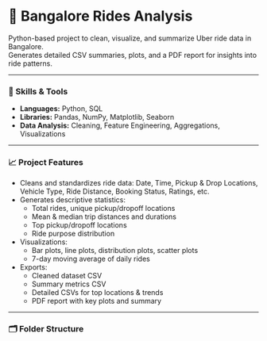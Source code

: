 # 🚖 Bangalore Rides Analysis

Python-based project to clean, visualize, and summarize Uber ride data in Bangalore.  
Generates detailed CSV summaries, plots, and a PDF report for insights into ride patterns.

---

### 🧠 Skills & Tools
- **Languages:** Python, SQL  
- **Libraries:** Pandas, NumPy, Matplotlib, Seaborn  
- **Data Analysis:** Cleaning, Feature Engineering, Aggregations, Visualizations  

---

### 📈 Project Features
- Cleans and standardizes ride data: Date, Time, Pickup & Drop Locations, Vehicle Type, Ride Distance, Booking Status, Ratings, etc.  
- Generates descriptive statistics:
  - Total rides, unique pickup/dropoff locations
  - Mean & median trip distances and durations
  - Top pickup/dropoff locations
  - Ride purpose distribution  
- Visualizations:
  - Bar plots, line plots, distribution plots, scatter plots
  - 7-day moving average of daily rides  
- Exports:
  - Cleaned dataset CSV  
  - Summary metrics CSV  
  - Detailed CSVs for top locations & trends  
  - PDF report with key plots and summary

---

### 🗂 Folder Structure

